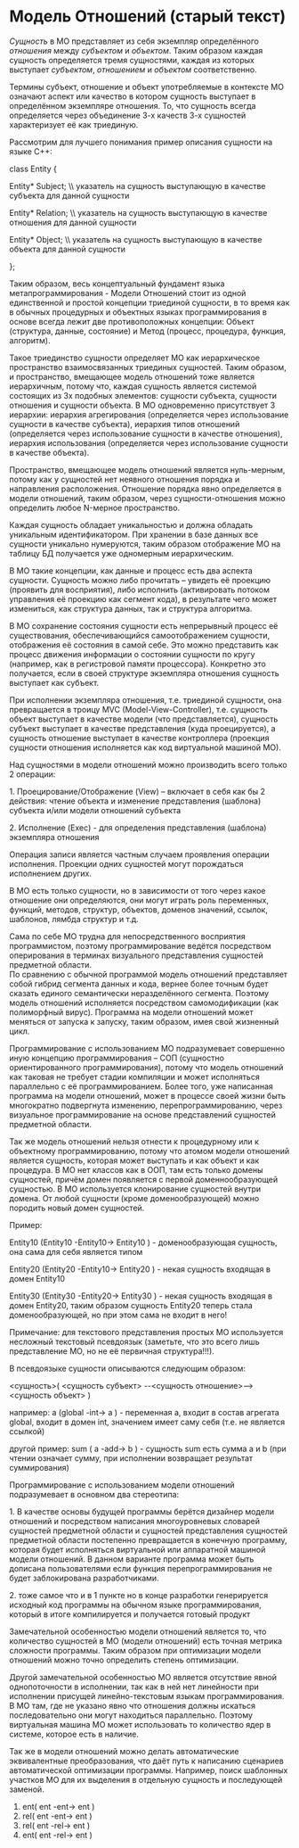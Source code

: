 # Модель Отношений (старый текст)


_Сущность_ в МО представляет из себя экземпляр определённого _отношения_ между _субъектом_ и _объектом_. Таким образом каждая сущность определяется тремя сущностями, каждая из которых выступает _субъектом_, _отношением_ и _объектом_ соответственно.

Термины субъект, отношение и объект употребляемые в контексте МО означают аспект или качество в котором сущность выступает в определённом экземпляре отношения. То, что сущность всегда определяется через объединение 3-х качеств 3-х сущностей характеризует её как триединую.

Рассмотрим для лучшего понимания пример описания сущности на языке С++:

class Entity
{

 Entity\* Subject; \\\\ указатель на сущность выступающую в качестве субъекта для данной сущности

 Entity\* Relation; \\\\ указатель на сущность выступающую в качестве отношения для данной сущности

 Entity\* Object; \\\\ указатель на сущность выступающую в качестве объекта для данной сущности

};

Таким образом, весь концептуальный фундамент языка метапрограммирования - Модели Отношений стоит из одной единственной и простой концепции триединой сущности, в то время как в обычных процедурных и объектных языках программирования в основе всегда лежит две противоположных концепции: Объект (структура, данные, состояние) и Метод (процесс, процедура, функция, алгоритм). 

Такое триединство сущности определяет МО как иерархическое пространство взаимосвязанных триединых сущностей. Таким образом, и пространство, вмещающее модель отношений тоже является иерархичным, потому что, каждая сущность является системой состоящих из 3х подобных элементов: сущности субъекта, сущности отношения и сущности объекта. В МО одновременно присутствует 3 иерархии: иерархия агрегирования (определяется через использование сущности в качестве субъекта), иерархия типов отношений (определяется через использование сущности в качестве отношения), иерархия использования (определяется через использование сущности в качестве объекта).

Пространство, вмещающее модель отношений является нуль-мерным, потому как у сущностей нет неявного отношения порядка и направления расположения. Отношение порядка явно определяется в модели отношений, таким образом, через сущности-отношения можно определить любое N-мерное пространство.

Каждая сущность обладает уникальностью и должна обладать уникальным идентификатором. При хранении в базе данных все сущности уникально нумеруются, таким образом отображение МО на таблицу БД получается уже одномерным иерархическим.

В МО такие концепции, как данные и процесс есть два аспекта сущности. Сущность можно либо прочитать – увидеть её проекцию (проявить для восприятия), либо исполнить (активировать потоком управления её проекцию как сегмент кода), в результате чего может измениться, как структура данных, так и структура алгоритма.

В МО сохранение состояния сущности есть непрерывный процесс её существования, обеспечивающийся самоотображением сущности, отображения её состояния в самой себе. Это можно представить как процесс движения информации о состоянии сущности по кругу (например, как в регистровой памяти процессора). Конкретно это получается, если в своей структуре экземпляра отношения сущность выступает как субъект.

При исполнении экземпляра отношения, т.е. триединой сущности, она превращается в троицу MVC (Model\-View\-Controller), т.е. сущность объект выступает в качестве модели (что представляется), сущность субъект выступает в качестве представления (куда проецируется), а сущность отношение выступает в качестве контроллера (проекция сущности отношения исполняется как код виртуальной машиной МО).

  
Над сущностями в модели отношений можно производить всего только 2 операции:

1\. Проецирование/Отображение (View) – включает в себя как бы 2 действия: чтение объекта и изменение представления (шаблона) субъекта и/или модели отношений субъекта

2\. Исполнение (Exec) - для определения представления (шаблона) экземпляра отношения

  
Операция записи является частным случаем проявления операции исполнения. Проекции одних сущностей могут порождаться исполнением других.

В МО есть только сущности, но в зависимости от того через какое отношение они определяются, они могут играть роль переменных, функций, методов, структур, объектов, доменов значений, ссылок, шаблонов, лямбда структур и т.д.

Сама по себе МО трудна для непосредственного восприятия программистом, поэтому программирование ведётся посредством оперирования в терминах визуального представления сущностей предметной области.  
По сравнению с обычной программой модель отношений представляет собой гибрид сегмента данных и кода, вернее более точным будет сказать единого семантически неразделённого сегмента. Поэтому модель отношений исполняется посредством самомодификации (как полиморфный вирус). Программа на модели отношений может меняться от запуска к запуску, таким образом, имея свой жизненный цикл.

  
Программирование с использованием МО подразумевает совершенно иную концепцию программирования – СОП (сущностно ориентированного программирования), потому что модель отношений как таковая не требует стадии компиляции и может исполняться параллельно с её программированием. Более того, уже написанная программа на модели отношений, может в процессе своей жизни быть многократно подвергнута изменению, перепрограммированию, через визуальное программирование на основе представлений сущностей предметной области.

  
Так же модель отношений нельзя отнести к процедурному или к объектному программированию, потому что атомом модели отношений является сущность, которая может выступать и как объект и как процедура. В МО нет классов как в ООП, там есть только домены сущностей, причём домен появляется с первой доменнообразующей сущностью. В МО используется клонирование сущностей внутри домена. От любой сущности (кроме доменообразующей) можно породить новый домен сущностей.

  
Пример:

Entity10 (Entity10 -Entity10-> Entity10 ) - доменообразующая сущность, она сама для себя является типом

Entity20 (Entity20 -Entity10-> Entity20 ) - некая сущность входящая в домен Entity10

Entity30 (Entity30 -Entity20-> Entity30 ) - некая сущность входящая в домен Entity20, таким образом сущность Entity20 теперь стала доменообразующей, но при этом сама не входит в него!

  
Примечание: для текстового представления простых МО используется несложный текстовый псевдоязык (заметьте, что это всего лишь представление МО, но не её первичная структура!!!).

В псевдоязыке сущности описываются следующим образом:

<сущность>( <сущность субъект> --<сущность отношение>--> <сущность объект> )

например: a (global \-int\-> a ) - переменная а, входит в состав агрегата global, входит в домен int, значением имеет саму себя (т.е. не является ссылкой)

другой пример: sum ( a -add\-> b ) - сущность sum есть сумма а и b (при чтении означает сумму, при исполнении возвращает результат суммирования)

Программирование с использованием модели отношений подразумевает в основном два стереотипа:

1\. В качестве основы будущей программы берётся дизайнер модели отношений и посредством написания многоуровневых словарей сущностей предметной области и сущностей представления сущностей предметной области постепенно превращается в конечную программу, которая будет исполняться виртуальной или аппаратной машиной модели отношений. В данном варианте программа может быть дописана пользователями если функция перепрограммирования не будет заблокирована разработчиками.

2\. тоже самое что и в 1 пункте но в конце разработки генерируется исходный код программы на обычном языке программирования, который в итоге компилируется и получается готовый продукт

  
Замечательной особенностью модели отношений является то, что количество сущностей в МО (модели отношений) есть точная метрика сложности программы. Таким образом при оптимизации модели отношений можно точно определить степень оптимизации.

  
Другой замечательной особенностью МО является отсутствие явной однопоточности в исполнении, так как в ней нет линейности при исполнении присущей линейно-текстовым языкам программирования. В МО там, где не указано явно что отношения должны искаться последовательно они могут находиться параллельно. Поэтому виртуальная машина МО может использовать то количество ядер в системе, которое есть в наличие.

  
Так же в модели отношений можно делать автоматические эквивалентные преобразования, что даёт путь к написанию сценариев автоматической оптимизации программы. Например, поиск шаблонных участков МО для их выделения в отдельную сущность и последующей заменой.


1. ent( ent -ent-> ent )
2. rel( ent -ent-> ent )
3. rel( ent -rel-> ent )
4. ent( ent -rel-> ent )